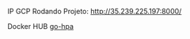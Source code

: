 
IP GCP Rodando Projeto:
http://35.239.225.197:8000/


Docker HUB [go-hpa](https://hub.docker.com/repository/docker/brmaschio/go-hpa)
